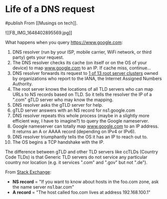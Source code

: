 # Life of a DNS request
#publish 
From [[Musings on tech]].

![[FB_IMG_1648402895569.jpg]]

What happens when you query https://www.google.com:
1. DNS resolver (run by your ISP, mobile carrier, WiFi network, or third party) gets your request.
2. The DNS resolver checks its cache (on itself or on the OS of your device) to map www.google.com to an IP. If cache miss, continue...
3. DNS resolver forwards its request to [1 of 13 root server clusters](http://www.iana.org/domains/root/servers) owned by organizations who report to the IANA, the Internet Assigned Numbers Authority.
4. The root server knows the locations of all TLD servers who can map URLs to NS records based on TLD. So it tells the resolver the IP of a ".com" gTLD server who may know the mapping.
5. DNS resolver asks the gTLD server for help.
6. gTLD server answers with an NS record for ns1.google.com
7. DNS resolver repeats this whole process (maybe in a slightly more efficient way, I have to imagine?) to query the Google nameserver.
8. Google nameserver can totally map www.google.com to an IP address. It returns an A or AAAA record (depending on IPv4 or IPv6).
9. DNS resolver triumphantly tells the OS it has an IP to reach out to.
10. The OS begins a TCP handshake with the IP.

The difference between gTLD and other TLD servers like ccTLDs (Country Code TLDs) is that Generic TLD servers do not service any particular country nor location (e.g. it services ".com" and ".gov" but not ".de").

From [Stack Exchange](https://serverfault.com/questions/224920/dns-a-vs-ns-record):
- **NS record** = "If you want to know about hosts in the foo.com zone, ask the name server ns1.bar.com"
- **A record** = "The host called foo.com lives at address 192.168.100.1"
